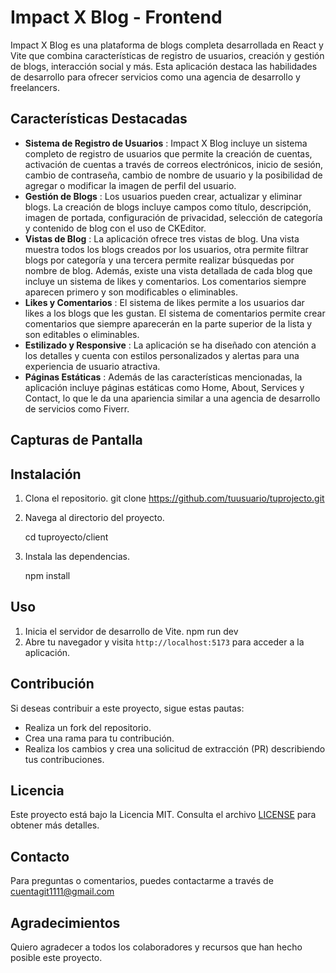 # Impact X Blog - Frontend

Impact X Blog es una plataforma de blogs completa desarrollada en React y Vite que combina características de registro de usuarios, creación y gestión de blogs, interacción social y más. Esta aplicación destaca las habilidades de desarrollo para ofrecer servicios como una agencia de desarrollo y freelancers.

## Características Destacadas

* **Sistema de Registro de Usuarios** : Impact X Blog incluye un sistema completo de registro de usuarios que permite la creación de cuentas, activación de cuentas a través de correos electrónicos, inicio de sesión, cambio de contraseña, cambio de nombre de usuario y la posibilidad de agregar o modificar la imagen de perfil del usuario.
* **Gestión de Blogs** : Los usuarios pueden crear, actualizar y eliminar blogs. La creación de blogs incluye campos como título, descripción, imagen de portada, configuración de privacidad, selección de categoría y contenido de blog con el uso de CKEditor.
* **Vistas de Blog** : La aplicación ofrece tres vistas de blog. Una vista muestra todos los blogs creados por los usuarios, otra permite filtrar blogs por categoría y una tercera permite realizar búsquedas por nombre de blog. Además, existe una vista detallada de cada blog que incluye un sistema de likes y comentarios. Los comentarios siempre aparecen primero y son modificables o eliminables.
* **Likes y Comentarios** : El sistema de likes permite a los usuarios dar likes a los blogs que les gustan. El sistema de comentarios permite crear comentarios que siempre aparecerán en la parte superior de la lista y son editables o eliminables.
* **Estilizado y Responsive** : La aplicación se ha diseñado con atención a los detalles y cuenta con estilos personalizados y alertas para una experiencia de usuario atractiva.
* **Páginas Estáticas** : Además de las características mencionadas, la aplicación incluye páginas estáticas como Home, About, Services y Contact, lo que le da una apariencia similar a una agencia de desarrollo de servicios como Fiverr.

## Capturas de Pantalla


## Instalación

1. Clona el repositorio.
   git clone https://github.com/tuusuario/tuprojecto.git
2. Navega al directorio del proyecto.

   cd tuproyecto/client
3. Instala las dependencias.

   npm install

## Uso

1. Inicia el servidor de desarrollo de Vite.
   npm run dev
2. Abre tu navegador y visita `http://localhost:5173` para acceder a la aplicación.

## Contribución

Si deseas contribuir a este proyecto, sigue estas pautas:

* Realiza un fork del repositorio.
* Crea una rama para tu contribución.
* Realiza los cambios y crea una solicitud de extracción (PR) describiendo tus contribuciones.

## Licencia

Este proyecto está bajo la Licencia MIT. Consulta el archivo [LICENSE](https://chat.openai.com/c/LICENSE) para obtener más detalles.

## Contacto

Para preguntas o comentarios, puedes contactarme a través de [cuentagit1111@gmail.com](mailto:tu@email.com)

## Agradecimientos

Quiero agradecer a todos los colaboradores y recursos que han hecho posible este proyecto.
